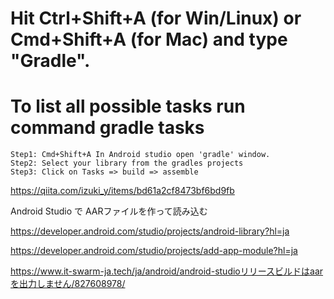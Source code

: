 # Hit Ctrl+Shift+A (for Win/Linux) or Cmd+Shift+A (for Mac) and type "Gradle".
# To list all possible tasks run command gradle tasks
```
Step1: Cmd+Shift+A In Android studio open 'gradle' window.
Step2: Select your library from the gradles projects
Step3: Click on Tasks => build => assemble

```

https://qiita.com/izuki_y/items/bd61a2cf8473bf6bd9fb

Android Studio で AARファイルを作って読み込む


https://developer.android.com/studio/projects/android-library?hl=ja

https://developer.android.com/studio/projects/add-app-module?hl=ja


https://www.it-swarm-ja.tech/ja/android/android-studioリリースビルドはaarを出力しません/827608978/



